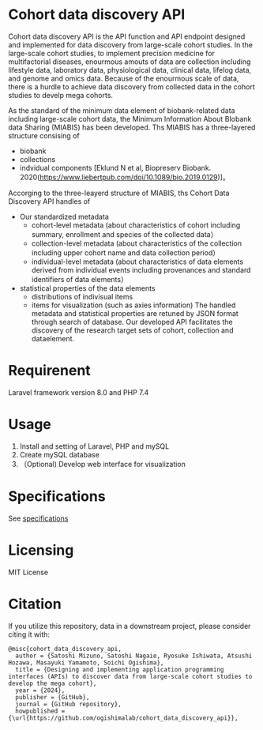 # Cohort data discovery API

Cohort data discovery API is the API function and API endpoint designed and implemented for data discovery from large-scale cohort studies. In the large-scale cohort studies, to implement precision medicine for multifactorial diseases, enourmous amouts of data are collection including lifestyle data, laboratory data, physiological data, clinical data, lifelog data, and genome and omics data. Because of the enourmous scale of data, there is a hurdle to achieve data discovery from collected data in the cohort studies to develp mega cohorts.

As the standard of the minimum data element of biobank-related data including large-scale cohort data, the Minimum Information About BIobank data Sharing (MIABIS) has been developed. 
Ths MIABIS has a three-layered structure consising of
- biobank
- collections
- indvidual components
[Eklund N et al, Biopreserv Biobank. 2020(https://www.liebertpub.com/doi/10.1089/bio.2019.0129)]。

Accorging to the three-leayerd structure of MIABIS, ths Cohort Data Discovery API handles of
- Our standardized metadata
  - cohort-level metadata (about characteristics of cohort including summary, enrollment and species of the collected data）
  - collection-level metadata (about characteristics of the collection including upper cohort name and data collection period）
  - individual-level metadata (about characteristics of data elements derived from individual events including provenances and standard identifiers of data elements）
- statistical properties of the data elements
  - distributions of indivisual items
  - items for visualization (such as axies information)
The handled metadata and statistical properties are retuned by JSON format through search of database.
Our developed API facilitates the discovery of the research target sets of cohort, collection and dataelement.

# Requirenent
Laravel framework version 8.0 and PHP 7.4

# Usage
1. Install and setting of Laravel, PHP and mySQL
2. Create mySQL database
3. （Optional) Develop web interface for visualization
# Specifications
See [specifications](https://github.com/ogishimalab/cohort_data_discovery_api/blob/main/API/specifications.md)

# Licensing
MIT License

# Citation
If you utilize this repository, data in a downstream project, please consider citing it with:

```
@misc{cohort_data_discovery_api,
  author = {Satoshi Mizuno, Satoshi Nagaie, Ryosuke Ishiwata, Atsushi Hozawa, Masayuki Yamamoto, Soichi Ogishima},
  title = {Designing and implementing application programming interfaces (APIs) to discover data from large-scale cohort studies to develop the mega cohort},
  year = {2024},
  publisher = {GitHub},
  journal = {GitHub repository},
  howpublished = {\url{https://github.com/ogishimalab/cohort_data_discovery_api}},
```
